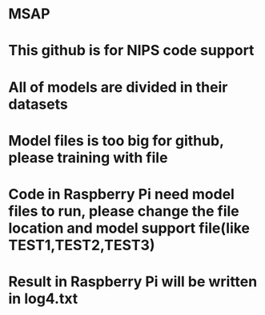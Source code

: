 # MSAP
# This github is for NIPS code support
# All of models are divided in their datasets
# Model files is too big for github, please training with file
# Code in Raspberry Pi need model files to run, please change the file location and model support file(like TEST1,TEST2,TEST3)
# Result in Raspberry Pi will be written in log4.txt
